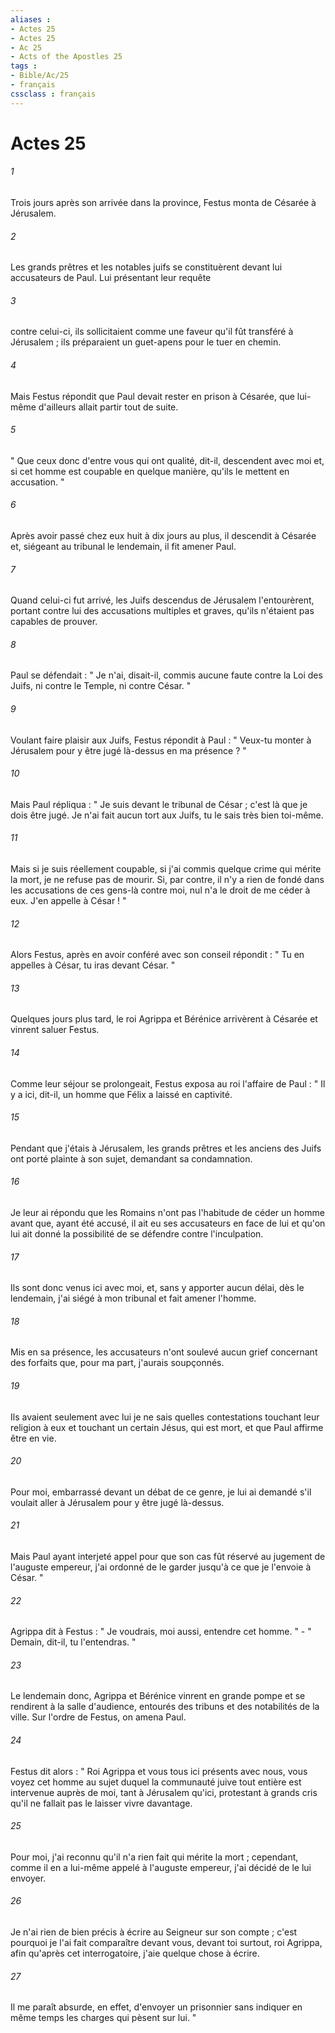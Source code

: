 ```yaml
---
aliases : 
- Actes 25
- Actes 25
- Ac 25
- Acts of the Apostles 25
tags : 
- Bible/Ac/25
- français
cssclass : français
---
```


# Actes 25

###### 1
Trois jours après son arrivée dans la province, Festus monta de Césarée à Jérusalem. 
###### 2
Les grands prêtres et les notables juifs se constituèrent devant lui accusateurs de Paul. Lui présentant leur requête 
###### 3
contre celui-ci, ils sollicitaient comme une faveur qu'il fût transféré à Jérusalem ; ils préparaient un guet-apens pour le tuer en chemin. 
###### 4
Mais Festus répondit que Paul devait rester en prison à Césarée, que lui-même d'ailleurs allait partir tout de suite. 
###### 5
" Que ceux donc d'entre vous qui ont qualité, dit-il, descendent avec moi et, si cet homme est coupable en quelque manière, qu'ils le mettent en accusation. " 
###### 6
Après avoir passé chez eux huit à dix jours au plus, il descendit à Césarée et, siégeant au tribunal le lendemain, il fit amener Paul. 
###### 7
Quand celui-ci fut arrivé, les Juifs descendus de Jérusalem l'entourèrent, portant contre lui des accusations multiples et graves, qu'ils n'étaient pas capables de prouver. 
###### 8
Paul se défendait : " Je n'ai, disait-il, commis aucune faute contre la Loi des Juifs, ni contre le Temple, ni contre César. " 
###### 9
Voulant faire plaisir aux Juifs, Festus répondit à Paul : " Veux-tu monter à Jérusalem pour y être jugé là-dessus en ma présence ? " 
###### 10
Mais Paul répliqua : " Je suis devant le tribunal de César ; c'est là que je dois être jugé. Je n'ai fait aucun tort aux Juifs, tu le sais très bien toi-même. 
###### 11
Mais si je suis réellement coupable, si j'ai commis quelque crime qui mérite la mort, je ne refuse pas de mourir. Si, par contre, il n'y a rien de fondé dans les accusations de ces gens-là contre moi, nul n'a le droit de me céder à eux. J'en appelle à César ! " 
###### 12
Alors Festus, après en avoir conféré avec son conseil répondit : " Tu en appelles à César, tu iras devant César. " 
###### 13
Quelques jours plus tard, le roi Agrippa et Bérénice arrivèrent à Césarée et vinrent saluer Festus. 
###### 14
Comme leur séjour se prolongeait, Festus exposa au roi l'affaire de Paul : " Il y a ici, dit-il, un homme que Félix a laissé en captivité. 
###### 15
Pendant que j'étais à Jérusalem, les grands prêtres et les anciens des Juifs ont porté plainte à son sujet, demandant sa condamnation. 
###### 16
Je leur ai répondu que les Romains n'ont pas l'habitude de céder un homme avant que, ayant été accusé, il ait eu ses accusateurs en face de lui et qu'on lui ait donné la possibilité de se défendre contre l'inculpation. 
###### 17
Ils sont donc venus ici avec moi, et, sans y apporter aucun délai, dès le lendemain, j'ai siégé à mon tribunal et fait amener l'homme. 
###### 18
Mis en sa présence, les accusateurs n'ont soulevé aucun grief concernant des forfaits que, pour ma part, j'aurais soupçonnés. 
###### 19
Ils avaient seulement avec lui je ne sais quelles contestations touchant leur religion à eux et touchant un certain Jésus, qui est mort, et que Paul affirme être en vie. 
###### 20
Pour moi, embarrassé devant un débat de ce genre, je lui ai demandé s'il voulait aller à Jérusalem pour y être jugé là-dessus. 
###### 21
Mais Paul ayant interjeté appel pour que son cas fût réservé au jugement de l'auguste empereur, j'ai ordonné de le garder jusqu'à ce que je l'envoie à César. " 
###### 22
Agrippa dit à Festus : " Je voudrais, moi aussi, entendre cet homme. " - " Demain, dit-il, tu l'entendras. " 
###### 23
Le lendemain donc, Agrippa et Bérénice vinrent en grande pompe et se rendirent à la salle d'audience, entourés des tribuns et des notabilités de la ville. Sur l'ordre de Festus, on amena Paul. 
###### 24
Festus dit alors : " Roi Agrippa et vous tous ici présents avec nous, vous voyez cet homme au sujet duquel la communauté juive tout entière est intervenue auprès de moi, tant à Jérusalem qu'ici, protestant à grands cris qu'il ne fallait pas le laisser vivre davantage. 
###### 25
Pour moi, j'ai reconnu qu'il n'a rien fait qui mérite la mort ; cependant, comme il en a lui-même appelé à l'auguste empereur, j'ai décidé de le lui envoyer. 
###### 26
Je n'ai rien de bien précis à écrire au Seigneur sur son compte ; c'est pourquoi je l'ai fait comparaître devant vous, devant toi surtout, roi Agrippa, afin qu'après cet interrogatoire, j'aie quelque chose à écrire. 
###### 27
Il me paraît absurde, en effet, d'envoyer un prisonnier sans indiquer en même temps les charges qui pèsent sur lui. " 
